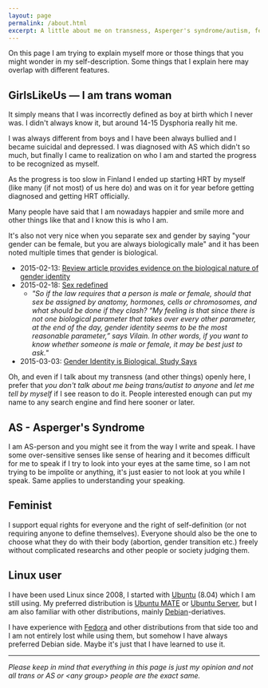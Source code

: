 ```yaml
---
layout: page
permalink: /about.html
excerpt: A little about me on transness, Asperger's syndrome/autism, feminism & using Linux.
---
```


On this page I am trying to explain myself more or those things that you
might wonder in my self-description. Some things that I explain here may
overlap with different features.

## GirlsLikeUs — I am trans woman

It simply means that I was incorrectly defined as boy at birth which I
never was. I didn't always know it, but around 14-15 Dysphoria really hit
me.

I was always different from boys and I have been always bullied and I
became suicidal and depressed. I was diagnosed with AS which didn't so
much, but finally I came to realization on who I am and started the
progress to be recognized as myself.

As the progress is too slow in Finland I ended up starting HRT by myself
(like many (if not most) of us here do) and was on it for year before
getting diagnosed and getting HRT officially.

Many people have said that I am nowadays happier and smile more and other
things like that and I know this is who I am.

It's also not very nice when you separate sex and gender by saying "your
gender can be female, but you are always biologically male" and it has
been noted multiple times that gender is biological.

* 2015-02-13: [Review article provides evidence on the biological nature
  of gender identity](http://medicalxpress.com/news/2015-02-article-evidence-biological-nature-gender.html)
* 2015-02-18: [Sex redefined](http://www.nature.com/news/sex-redefined-1.16943?WT.mc_id=FBK_NatureNews)
    * *"So if the law requires that a person is male or female, should
      that sex be assigned by anatomy, hormones, cells or chromosomes, and
      what should be done if they clash? “My feeling is that since there
      is not one biological parameter that takes over every other
      parameter, at the end of the day, gender identity seems to be the
      most reasonable parameter,” says Vilain. In other words, if you want
      to know whether someone is male or female, it may be best just to
      ask."*
* 2015-03-03: [Gender Identity is Biological, Study Says](https://gma.yahoo.com/gender-identity-biological-study-says-090824140--abc-news-health.html)

<!--
* https://archive.today/tbCsx
* https://archive.today/UBxOV
* https://archive.today/qb7d5
-->

Oh, and even if I talk about my transness (and other things) openly here,
I prefer that *you don't talk about me being trans/autist to anyone* and
*let me tell by myself* if I see reason to do it. People interested enough
can put my name to any search engine and find here sooner or later.

## AS - Asperger's Syndrome

I am AS-person and you might see it from the way I write and speak. I have
some over-sensitive senses like sense of hearing and it becomes difficult
for me to speak if I try to look into your eyes at the same time, so I am
not trying to be impolite or anything, it's just easier to not look at you
while I speak. Same applies to understanding your speaking.

## Feminist

I support equal rights for everyone and the right of self-definition (or
not requiring anyone to define themselves). Everyone should also be the one
to choose what they do with their body (abortion, gender transition etc.)
freely without complicated researchs and other people or society judging
them.

## Linux user

I have been used Linux since 2008, I started with [Ubuntu] \(8.04) which I am
still using. My preferred distribution is [Ubuntu MATE] or
[Ubuntu Server], but I am also familiar with other distributions, mainly
[Debian]-deriatives. 

I have experience with [Fedora] and other distributions from that side too
and I am not entirely lost while using them, but somehow I have always
preferred Debian side. Maybe it's just that I have learned to use it.

[Ubuntu]:http://www.ubuntu.com/desktop
[Ubuntu MATE]:https://ubuntu-mate.org/
[Ubuntu Server]:http://www.ubuntu.com/server
[Debian]:https://www.debian.org/
[Fedora]:https://getfedora.org

* * * * *

*Please keep in mind that everything in this page is just my opinion and
not all trans or AS or \<any group\> people are the exact same.*
